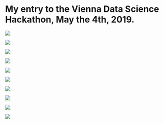# My entry to the Vienna Data Science Hackathon, May the 4th, 2019.

![](https://nunosempere.github.io/maths-prog/Vienna-Data-Science-Hackathon-May-4-2019/1.png)

![](https://nunosempere.github.io/maths-prog/Vienna-Data-Science-Hackathon-May-4-2019/2.png)

![](https://nunosempere.github.io/maths-prog/Vienna-Data-Science-Hackathon-May-4-2019/3.png)

![](https://nunosempere.github.io/maths-prog/Vienna-Data-Science-Hackathon-May-4-2019/4.png)

![](https://nunosempere.github.io/maths-prog/Vienna-Data-Science-Hackathon-May-4-2019/5.gif)

![](https://nunosempere.github.io/maths-prog/Vienna-Data-Science-Hackathon-May-4-2019/6.png)

![](https://nunosempere.github.io/maths-prog/Vienna-Data-Science-Hackathon-May-4-2019/7.gif)

![](https://nunosempere.github.io/maths-prog/Vienna-Data-Science-Hackathon-May-4-2019/8.gif)

![](https://nunosempere.github.io/maths-prog/Vienna-Data-Science-Hackathon-May-4-2019/9.png)

![](https://nunosempere.github.io/maths-prog/Vienna-Data-Science-Hackathon-May-4-2019/10.png)
